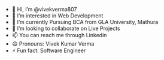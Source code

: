 - 👋 Hi, I’m @vivekverma807
- 👀 I’m interested in Web Development
- 🌱 I’m currently Pursuing BCA from GLA University, Mathura
- 💞️ I’m looking to collaborate on Live Projects
- 📫 You can reach me through Linkedin
- 😄 Pronouns: Vivek Kumar Verma
- ⚡ Fun fact: Software Engineer

<!---
vivekverma807/vivekverma807 is a ✨ special ✨ repository because its `README.md` (this file) appears on your GitHub profile.
You can click the Preview link to take a look at your changes.
--->
